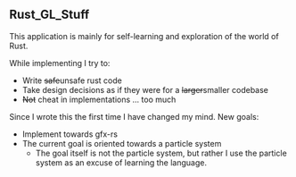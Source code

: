Rust_GL_Stuff
--

This application is mainly for self-learning and exploration of the world of Rust.

While implementing I try to:
 - Write ~~safe~~unsafe rust code
 - Take design decisions as if they were for a ~~larger~~smaller codebase
 - ~~Not~~ cheat in implementations ... too much


Since I wrote this the first time I have changed my mind.
New goals:
- Implement towards gfx-rs
- The current goal is oriented towards a particle system
  - The goal itself is not the particle system, but rather I use the particle system as an excuse of learning the language.
  